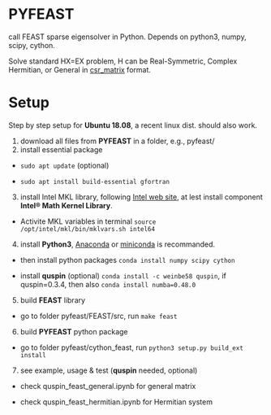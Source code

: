 # PYFEAST
call FEAST sparse eigensolver in Python. Depends on python3, numpy, scipy, cython.

Solve standard HX=EX problem, H can be Real-Symmetric, Complex Hermitian, or General in [csr_matrix](https://docs.scipy.org/doc/scipy/reference/generated/scipy.sparse.csr_matrix.html) format.

# Setup
Step by step setup for **Ubuntu 18.08**, a recent linux dist. should also work.
1. download all files from **PYFEAST** in a folder, e.g., pyfeast/
2. install essential package

* `sudo apt update` (optional)
  
* `sudo apt install build-essential gfortran`

3. install Intel MKL library, following [Intel web site](https://software.intel.com/content/www/us/en/develop/articles/installing-intel-free-libs-and-python-apt-repo.html), at lest install component **Intel® Math Kernel Library**.

* Activite MKL variables in terminal `source /opt/intel/mkl/bin/mklvars.sh intel64`

4. install **Python3**, [Anaconda](https://www.anaconda.com/products/individual) or [miniconda](https://docs.conda.io/en/latest/miniconda.html) is recommanded.

* then install python packages `conda install numpy scipy cython`

* install **quspin** (optional) `conda install -c weinbe58 quspin`, if  quspin=0.3.4, then also `conda install numba=0.48.0`

5. build **FEAST** library

* go to folder pyfeast/FEAST/src, run `make feast`

6. build **PYFEAST** python package

* go to folder pyfeast/cython_feast, run `python3 setup.py build_ext install`

7. see example, usage & test (**quspin** needed, optional)

* check quspin_feast_general.ipynb for general matrix

* check quspin_feast_hermitian.ipynb for Hermitian system
